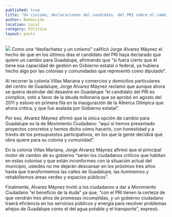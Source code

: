 ```yaml
---
published: true
title: "Un cinismo, declaraciones del candidato  del PRI sobre el cambio: Alvarez Máynez"
author: Redacción
location: Local
category: Política
layout: posts
---
```


![](http://i.imgur.com/38FUVUem.jpg)
Como una “desfachatez y un cinismo” calificó Jorge Alvarez Máynez el hecho de que en los últimos días el candidato del PRI haya declarado que quiere un cambio para Guadalupe, afirmando que “si fuera cierto que él tiene esa capacidad de gestión en Gobierno estatal o federal, ya hubiera hecho algo por las colonias y comunidades que representó como diputado”.

Al recorrer la colonia Villas Mariana y comercios y domicilios particulares del centro de Guadalupe, Jorge Alvarez Máynez reclamó que aunque ahora se quiera deslindar del desastre en Guadalupe “el candidato del PRI es cómplice, votó a favor de la deuda millonaria que se aprobó en agosto del 2011 y estuvo en primera fila en la inauguración de la Alberca Olímpica que ahora critica, y que fue avalada por Gobierno estatal”.

Por eso, Alvarez Máynez afirmó que la única opción de cambio para Guadalupe es la de Movimiento Ciudadano: “aquí sí hemos presentado proyectos concretos y hemos dicho cómo hacerlo, con honestidad y a través de los presupuestos participativos, en los que la gente decidirá qué obra quiere para su colonia y comunidad”.

En la colonia Villas Mariana, Jorge Alvarez Máynez afirmó que el principal motor de cambio de su gobierno “serán los ciudadanos críticos que habitan en estas colonias y que están inconformes con la situación actual del municipio, ustedes no me dejarán descansar en los próximos tres años hasta que transformemos las calles de Guadalupe, las iluminemos y rehabilitemos áreas verdes y espacios públicos”.

Finalmente, Alvarez Máynez invitó a los ciudadanos a dar a Movimiento Ciudadano “el beneficio de la duda” ya que, “con el PRI tienen la certeza de que vendrán tres años de promesas incumplidas, y un gobierno ciudadano traerá eficiencia en los servicios públicos y energía para resolver problemas añejos de Guadalupe como el del agua potable y el transporte”, expresó.
